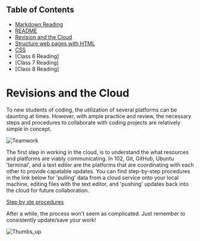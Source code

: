 ## Table of Contents

- [Markdown Reading](markdown.md)
- [README](README.md)
- [Revision and the Cloud](revisions-and-the-cloud.md)
- [Structure web pages with HTML](structurehtml.md)
- [CSS](CSS.MD)
- [Class 6 Reading]
- [Class 7 Reading]
- [Class 8 Reading]


# Revisions and the Cloud

  To new students of coding, the utilization of several platforms can be daunting at times. However, with ample practice and review, the necessary steps and procedures to collaborate with coding projects are relatively simple in concept.
  
  ![Teamwork](https://blogsimages.adobe.com/creativecloud/files/2015/09/teamwork-1800x1013.jpg)

  The first step in working in the cloud, is to understand the what resources and platforms are viably communicating. In 102, Git, GitHub, Ubuntu 'terminal', and a text editor are the platforms that are coordinating with each other to provide capatable updates. You can find step-by-step procedures in the link below for 'pulling' data from a cloud service onto your local machine, editing files with the text editor, and 'pushing' updates back into the cloud for future collaboration.

[Step by ste procedures](https://blog.udemy.com/git-tutorial-a-comprehensive-guide/#5)

  After a while, the process won't seem as complicated. Just remember to consistently update/save your work!

![Thumbs_up](https://external-content.duckduckgo.com/iu/?u=http%3A%2F%2Fblog.mindjet.com%2Fwp-content%2Fuploads%2F2012%2F07%2FGreat-Teamwork-Begins-with-a-Social-Contract.png&f=1&nofb=1)


